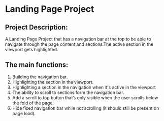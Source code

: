# Landing Page Project

## Project Description:

 A Landing Page Project that has a navigation bar at the top to be able to navigate through the page content and sections.The active section in the viewport gets highlighted.

## The main functions:

 1. Building the navigation bar.
 2. Highlighting the section in the viewport.
 3. Highlighting a section in the navigation when it's active in the viewport
 4. The ability to scroll to sections form the navigation bar.
 5. Add a scroll to top button that’s only visible when the user scrolls below the fold of the page.
 6. Hide fixed navigation bar while not scrolling (it should still be present on page load).
